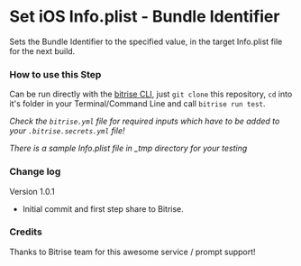 # Set iOS Info.plist - Bundle Identifier

Sets the Bundle Identifier to the specified value, in the target Info.plist file for the next build.


### How to use this Step

Can be run directly with the [bitrise CLI](https://github.com/bitrise-io/bitrise),
just `git clone` this repository, `cd` into it's folder in your Terminal/Command Line
and call `bitrise run test`.

*Check the `bitrise.yml` file for required inputs which have to be
added to your `.bitrise.secrets.yml` file!*

*There is a sample Info.plist file in _tmp directory for your testing*

### Change log

Version 1.0.1
* Initial commit and first step share to Bitrise.

### Credits

Thanks to Bitrise team for this awesome service / prompt support!
